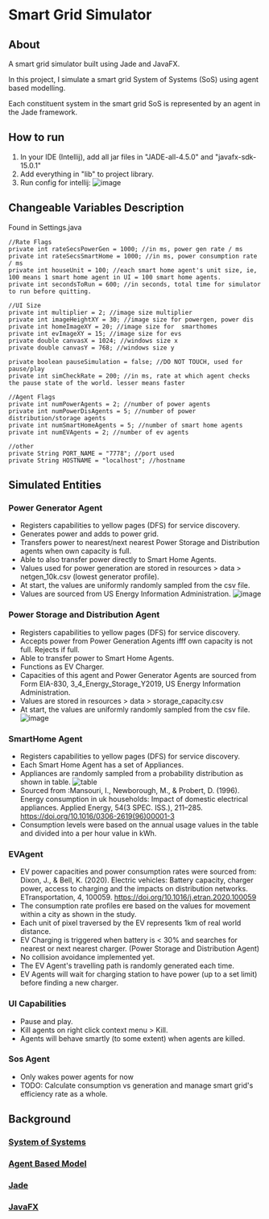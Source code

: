 # Smart Grid Simulator
## About
A smart grid simulator built using Jade and JavaFX.

In this project, I simulate  a smart grid System of Systems (SoS) using agent based modelling.

Each constituent system in the smart grid SoS is represented by an agent in the Jade framework.

## How to run
1. In your IDE (Intellij), add all jar files in "JADE-all-4.5.0" and "javafx-sdk-15.0.1"
2. Add everything in "lib" to project library.
3. Run config for intellij:
    ![image](notes/run-config.jpg)

## Changeable Variables Description
Found in Settings.java

    //Rate Flags
    private int rateSecsPowerGen = 1000; //in ms, power gen rate / ms
    private int rateSecsSmartHome = 1000; //in ms, power consumption rate / ms
    private int houseUnit = 100; //each smart home agent's unit size, ie, 100 means 1 smart home agent in UI = 100 smart home agents.
    private int secondsToRun = 600; //in seconds, total time for simulator to run before quitting.

    //UI Size
    private int multiplier = 2; //image size multiplier
    private int imageHeightXY = 30; //image size for powergen, power dis
    private int homeImageXY = 20; //image size for  smarthomes
    private int evImageXY = 15; //image size for evs
    private double canvasX = 1024; //windows size x
    private double canvasY = 768; //windows size y

    private boolean pauseSimulation = false; //DO NOT TOUCH, used for pause/play
    private int simCheckRate = 200; //in ms, rate at which agent checks the pause state of the world. lesser means faster 

    //Agent Flags
    private int numPowerAgents = 2; //number of power agents
    private int numPowerDisAgents = 5; //number of power distribution/storage agents
    private int numSmartHomeAgents = 5; //number of smart home agents
    private int numEVAgents = 2; //number of ev agents

    //other
    private String PORT_NAME = "7778"; //port used
    private String HOSTNAME = "localhost"; //hostname


## Simulated Entities
### Power Generator Agent
- Registers capabilities to yellow pages (DFS) for service discovery.
- Generates power and adds to power grid.
- Transfers power to nearest/next nearest Power Storage and Distribution agents when own capacity is full.
- Able to also transfer power directly to Smart Home Agents.
- Values used for power generation are stored in resources > data > netgen_10k.csv (lowest generator profile).
- At start, the values are uniformly randomly sampled from the csv file.
- Values are sourced from US Energy Information Administration.
    ![image](notes/chart.jpg)

### Power Storage and Distribution Agent
- Registers capabilities to yellow pages (DFS) for service discovery.
- Accepts power from Power Generation Agents ifff own capacity is not full. Rejects if full.
- Able to transfer power to Smart Home Agents.
- Functions as EV Charger.
- Capacities of this agent and Power Generator Agents are sourced from Form EIA-830, 3_4_Energy_Storage_Y2019, US Energy Information Administration.
- Values are stored in resources > data > storage_capacity.csv
- At start, the values are uniformly randomly sampled from the csv file.
 ![image](notes/bat_stor_cap.jpg)


### SmartHome Agent
- Registers capabilities to yellow pages (DFS) for service discovery.
- Each Smart Home Agent has a set of Appliances.
- Appliances are randomly sampled from a probability distribution as shown in table.
 ![table](notes/appliances_uk.jpg)
- Sourced from :Mansouri, I., Newborough, M., & Probert, D. (1996). Energy consumption in uk households: Impact of domestic electrical appliances. Applied Energy, 54(3 SPEC. ISS.), 211–285. https://doi.org/10.1016/0306-2619(96)00001-3
- Consumption levels were based on the annual usage values in the table and divided into a per hour value in kWh.

### EVAgent
- EV power capacities and power consumption rates were sourced from:
  Dixon, J., & Bell, K. (2020). Electric vehicles: Battery capacity, charger power, access to charging and the impacts on distribution networks. ETransportation, 4, 100059. https://doi.org/10.1016/j.etran.2020.100059
- The consumption rate profiles ere based on the values for movement within a city as shown in the study.
- Each unit of pixel traversed by the EV represents 1km of real world distance.
- EV Charging is triggered when battery is < 30% and searches for nearest or next nearest charger. (Power Storage and Distribution Agent)
- No collision avoidance implemented yet.
- The EV Agent's travelling path is randomly generated each time.
- EV Agents will wait for charging station to have power (up to a set limit) before finding a new charger.

### UI Capabilities
- Pause and play.
- Kill agents on right click context menu > Kill.
- Agents will behave smartly (to some extent) when agents are killed.

### Sos Agent
- Only wakes power agents for now
- TODO: Calculate consumption vs generation and manage smart grid's efficiency rate as a whole.

## Background
### [System of Systems](https://www.sebokwiki.org/wiki/Systems_of_Systems_(SoS))

### [Agent Based Model](https://en.wikipedia.org/wiki/Agent-based_model)

### [Jade](https://jade.tilab.com/)

### [JavaFX](https://openjfx.io/)
